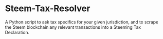 # Steem-Tax-Resolver
A Python script to ask tax specifics for your given jurisdiction, and to scrape the Steem blockchain any relevant transactions into a Steeming Tax Declaration.
